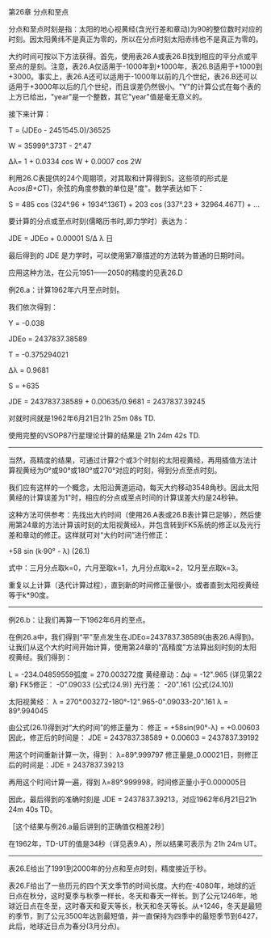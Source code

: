 第26章 分点和至点


  分点和至点时刻是指：太阳的地心视黄经(含光行差和章动)为90的整位数时对应的时刻。因太阳黄纬不是真正为零的，所以在分点时刻太阳赤纬也不是真正为零的。

  大约时间可按以下方法获得。首先，使用表26.A或表26.B找到相应的平分点或平至点的是刻。注意，表26.A仅适用于-1000年到+1000年，表26.B适用于+1000到+3000。事实上，表26.A还可以适用于-1000年以前的几个世纪，表26.B还可以适用于+3000年以后的几个世纪，而且误差仍然很小。"Y"的计算公式在每个表的上方已给出，"year"是一个整数，其它"year"值是毫无意义的。

  接下来计算：

  T = (JDEo - 2451545.0)/36525

  W = 35999°.373T - 2°.47

  Δλ= 1 + 0.0334 cos W + 0.0007 cos 2W

  利用26.C表提供的24个周期项，对其取和计算得到S。这些项的形式是 A*cos(B+C*T)，余弦的角度参数的单位是"度"。数学表达如下：

  S = 485 cos (324°.96 + 1934°.136T) + 203 cos (337°.23 + 32964.467T) + ...

  要计算的分点或至点时刻(儒略历书时,即力学时）表达为：

  JDE = JDEo + 0.00001 S/Δ λ 日

  最后得到的 JDE 是力学时，可以使用第7章描述的方法转为普通的日期时间。

  应用这种方法，在公元1951——2050的精度的见表26.D







  

例26.a：计算1962年六月至点时刻。

  我们依次得到：

  Y = -0.038

  JDEo = 2437837.38589

  T = -0.375294021

  Δλ = 0.9681

  S = +635

  JDE = 2437837.38589 + 0.00635/0.9681 = 2437837.39245

  对就时间就是1962年6月21日21h 25m 08s TD.

  使用完整的VSOP87行星理论计算的结果是 21h 24m 42s TD.

-----------------------------------

  当然，高精度的结果，可通过计算2个或3个时刻的太阳视黄经，再用插值方法计算视黄经为0°或90°或180°或270°对应的时刻，得到分点至点时刻。

  我们应有这样的一个概念，太阳沿黄道运动，每天大约移动3548角秒。因此太阳黄经的计算误差为1"时，相应的分点或至点时间的计算误差大约是24秒钟。

  这种方法可供参考：先找出大约时间（使用26.A表或26.B表计算已足够），然后使用第24章的方法计算该时刻的太阳视黄经λ，并包含转到FK5系统的修正以及光行差和章动的修正。这样就可对“大约时间”进行修正：

  +58 sin (k·90° - λ)      (26.1)

  式中：三月分点取k=0，六月至取k=1，九月分点取k=2，12月至点取k=3。

  重复以上计算（迭代计算过程），直到新的时间修正量很小，或者直到太阳视黄经等于k*90度。

---------------------------

例26.b：让我们再算一下1962年6月的至点。

  在例26.a中，我们得到“平”至点发生在JDEo=2437837.38589(由表26.A得到)。让我们从这个大约时间开始计算，使用第24章的“高精度”方法算出刻时刻的太阳视黄经。我们得到：

  L = -234.04859559弧度 = 270.003272度
  黄经章动：Δψ = -12".965 (详见第22章)
  FK5修正： -0".09033 (公式(24.9))
  光行差：  -20".161 (公式(24.10))

  太阳视黄经：
    λ = 270°.003272-180°-12".965-0".09033-20".161
    λ = 89°.994045

  由公式(26.1)得到对“大约时间”的修正量为：
    修正 = +58sin(90°-λ) = +0.00603
  因此，修正后的时间是：
    JDE = 2437837.38589 + 0.00603 = 2437837.39192

  用这个时间重新计算一次，得到：
    λ=89°.999797
  修正量是_0.00021日，则修正后的时间是：JDE = 2437837.39213

  再用这个时间计算一遍，得到
    λ=89°.999998，时间修正量小于0.000005日

  因此，最后得到的准确时刻是 JDE = 2437837.39213，对应1962年6月21日21h 24m 40s TD。

  ［这个结果与例26.a最后讲到的正确值仅相差2秒］

  在1962年，TD-UT的值是34秒（详见表9.A），所以结果可表示为 21h 24m UT。

--------------------------------

  表26.E给出了1991到2000年的分点和至点时刻，精度接近于秒。

  表26.F给出了一些历元的四个天文季节的时间长度。大约在-4080年，地球的近日点在秋分，这时夏季与秋季一样长，冬天和春天一样长。到了公元1246年，地球近日点在冬至，这时春天和夏天等长，秋天和冬天等长。从+1246，冬天是最短的季节，到了公元3500年达到最短值，并一直保持为四季中的最短季节到6427，此后，地球近日点为春分(3月分点)。





　

　
